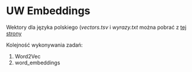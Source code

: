 # UW Embeddings

Wektory dla języka polskiego (_vectors.tsv_ i _wyrazy.txt_ można pobrać z [tej strony](http://mozart.ipipan.waw.pl/~grzewo/ )

Kolejność wykonywania zadań:
1. Word2Vec
2. word_embeddings
